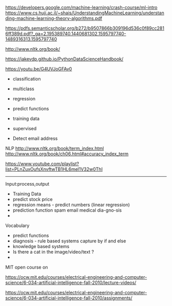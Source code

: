 

https://developers.google.com/machine-learning/crash-course/ml-intro
https://www.cs.huji.ac.il/~shais/UnderstandingMachineLearning/understanding-machine-learning-theory-algorithms.pdf

https://pdfs.semanticscholar.org/b272/b9507866b309196d536c0f89cc2816ff389d.pdf?_ga=2.195389740.1440681302.1595797740-1489316313.1595797740


http://www.nltk.org/book/

https://jakevdp.github.io/PythonDataScienceHandbook/


https://youtu.be/G4UVJoGFAv0

- classification
- multiclass 
- regression
- predict functions
- training data
- supervised 


- Detect email address


NLP 
http://www.nltk.org/book/term_index.html
http://www.nltk.org/book/ch06.html#accuracy_index_term


https://www.youtube.com/playlist?list=PLnZuxOufsXnvftwTB1HL6mel1V32w0ThI

-------------
Input:process,output

- Training Data
- predict stock price 
- regression means - predict numbers
  (linear regression)
- prediction function
  spam email
  medical dia-gno-sis
- 
Vocabulary
- predict functions
- diagnosis - rule based systems capture by if and else
- knowledge based systems
- Is there a cat in the image/video/text ?
- 


MIT open course on

https://ocw.mit.edu/courses/electrical-engineering-and-computer-science/6-034-artificial-intelligence-fall-2010/lecture-videos/

https://ocw.mit.edu/courses/electrical-engineering-and-computer-science/6-034-artificial-intelligence-fall-2010/assignments/

